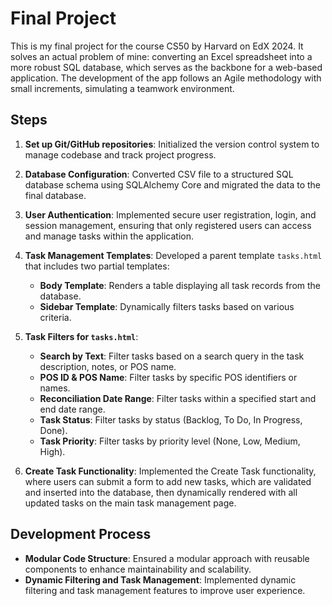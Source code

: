 # Final Project

This is my final project for the course CS50 by Harvard on EdX 2024. It solves an actual problem of mine: converting an Excel spreadsheet into a more robust SQL database, which serves as the backbone for a web-based application. The development of the app follows an Agile methodology with small increments, simulating a teamwork environment.

## Steps

1. **Set up Git/GitHub repositories**: Initialized the version control system to manage codebase and track project progress.

2. **Database Configuration**: Converted CSV file to a structured SQL database schema using SQLAlchemy Core and migrated the data to the final database.

3. **User Authentication**: Implemented secure user registration, login, and session management, ensuring that only registered users can access and manage tasks within the application.

4. **Task Management Templates**: Developed a parent template `tasks.html` that includes two partial templates:
   - **Body Template**: Renders a table displaying all task records from the database.
   - **Sidebar Template**: Dynamically filters tasks based on various criteria.

5. **Task Filters for `tasks.html`**:
   - **Search by Text**: Filter tasks based on a search query in the task description, notes, or POS name.
   - **POS ID & POS Name**: Filter tasks by specific POS identifiers or names.
   - **Reconciliation Date Range**: Filter tasks within a specified start and end date range.
   - **Task Status**: Filter tasks by status (Backlog, To Do, In Progress, Done).
   - **Task Priority**: Filter tasks by priority level (None, Low, Medium, High).

6. **Create Task Functionality**: Implemented the Create Task functionality, where users can submit a form to add new tasks, which are validated and inserted into the database, then dynamically rendered with all updated tasks on the main task management page.

## Development Process

- **Modular Code Structure**: Ensured a modular approach with reusable components to enhance maintainability and scalability.
- **Dynamic Filtering and Task Management**: Implemented dynamic filtering and task management features to improve user experience.
